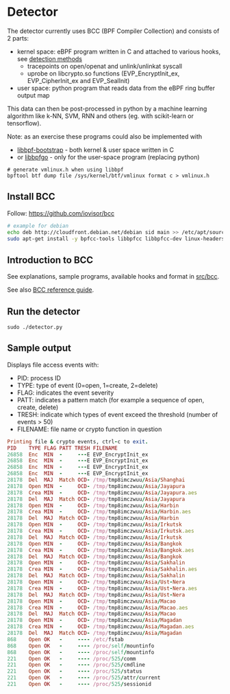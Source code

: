 # Detector

The detector currently uses BCC (BPF Compiler Collection) and consists of 2 parts:
- kernel space: eBPF program written in C and attached to various hooks, see [detection methods](../README.md#detection-methods)
    - tracepoints on open/openat and unlink/unlinkat syscall
    - uprobe on libcrypto.so functions (EVP_EncryptInit_ex, EVP_CipherInit_ex and EVP_SealInit)
- user space: python program that reads data from the eBPF ring buffer output map

This data can then be post-processed in python by a machine learning algorithm like k-NN, SVM, RNN and others (eg. with scikit-learn or tensorflow).

Note: as an exercise these programs could also be implemented with 
- [libbpf-bootstrap](../../src/libbpf-bootstrap/README.md) - both kernel & user space written in C
- or [libbpfgo](https://github.com/aquasecurity/libbpfgo) - only for the user-space program (replacing python)

```shell
# generate vmlinux.h when using libbpf
bpftool btf dump file /sys/kernel/btf/vmlinux format c > vmlinux.h
```

## Install BCC

Follow: https://github.com/iovisor/bcc

```bash
# example for debian
echo deb http://cloudfront.debian.net/debian sid main >> /etc/apt/sources.list
sudo apt-get install -y bpfcc-tools libbpfcc libbpfcc-dev linux-headers-$(uname -r)
```

## Introduction to BCC

See explanations, sample programs, available hooks and format in [src/bcc](../../src/bcc/README.md).

See also [BCC reference guide](https://github.com/iovisor/bcc/blob/master/docs/reference_guide.md).

## Run the detector

```shell
sudo ./detector.py
```

## Sample output

Displays file access events with:
- PID: process ID
- TYPE: type of event (0=open, 1=create, 2=delete)
- FLAG: indicates the event severity
- PATT: indicates a pattern match (for example a sequence of open, create, delete)
- TRESH: indicate which types of event exceed the threshold (number of events > 50)
- FILENAME: file name or crypto function in question

```rb
Printing file & crypto events, ctrl-c to exit.
PID    TYPE FLAG PATT TRESH FILENAME
26858  Enc  MIN  -     ---E EVP_EncryptInit_ex
26858  Enc  MIN  -     ---E EVP_EncryptInit_ex
26858  Enc  MIN  -     ---E EVP_EncryptInit_ex
26858  Enc  MIN  -     ---E EVP_EncryptInit_ex
28178  Del  MAJ  Match OCD- /tmp/tmp8imczwuu/Asia/Shanghai
28178  Open MIN  -     OCD- /tmp/tmp8imczwuu/Asia/Jayapura
28178  Crea MIN  -     OCD- /tmp/tmp8imczwuu/Asia/Jayapura.aes
28178  Del  MAJ  Match OCD- /tmp/tmp8imczwuu/Asia/Jayapura
28178  Open MIN  -     OCD- /tmp/tmp8imczwuu/Asia/Harbin
28178  Crea MIN  -     OCD- /tmp/tmp8imczwuu/Asia/Harbin.aes
28178  Del  MAJ  Match OCD- /tmp/tmp8imczwuu/Asia/Harbin
28178  Open MIN  -     OCD- /tmp/tmp8imczwuu/Asia/Irkutsk
28178  Crea MIN  -     OCD- /tmp/tmp8imczwuu/Asia/Irkutsk.aes
28178  Del  MAJ  Match OCD- /tmp/tmp8imczwuu/Asia/Irkutsk
28178  Open MIN  -     OCD- /tmp/tmp8imczwuu/Asia/Bangkok
28178  Crea MIN  -     OCD- /tmp/tmp8imczwuu/Asia/Bangkok.aes
28178  Del  MAJ  Match OCD- /tmp/tmp8imczwuu/Asia/Bangkok
28178  Open MIN  -     OCD- /tmp/tmp8imczwuu/Asia/Sakhalin
28178  Crea MIN  -     OCD- /tmp/tmp8imczwuu/Asia/Sakhalin.aes
28178  Del  MAJ  Match OCD- /tmp/tmp8imczwuu/Asia/Sakhalin
28178  Open MIN  -     OCD- /tmp/tmp8imczwuu/Asia/Ust-Nera
28178  Crea MIN  -     OCD- /tmp/tmp8imczwuu/Asia/Ust-Nera.aes
28178  Del  MAJ  Match OCD- /tmp/tmp8imczwuu/Asia/Ust-Nera
28178  Open MIN  -     OCD- /tmp/tmp8imczwuu/Asia/Macao
28178  Crea MIN  -     OCD- /tmp/tmp8imczwuu/Asia/Macao.aes
28178  Del  MAJ  Match OCD- /tmp/tmp8imczwuu/Asia/Macao
28178  Open MIN  -     OCD- /tmp/tmp8imczwuu/Asia/Magadan
28178  Crea MIN  -     OCD- /tmp/tmp8imczwuu/Asia/Magadan.aes
28178  Del  MAJ  Match OCD- /tmp/tmp8imczwuu/Asia/Magadan
868    Open OK   -     ---- /etc/fstab
868    Open OK   -     ---- /proc/self/mountinfo
868    Open OK   -     ---- /proc/self/mountinfo
221    Open OK   -     ---- /proc/525/comm
221    Open OK   -     ---- /proc/525/cmdline
221    Open OK   -     ---- /proc/525/status
221    Open OK   -     ---- /proc/525/attr/current
221    Open OK   -     ---- /proc/525/sessionid
```